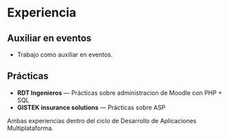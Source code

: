 # Experiencia

## Auxiliar en eventos
- Trabajo como auxiliar en eventos.

## Prácticas
- **RDT Ingenieros** — Prácticas sobre administracion de Moodle con PHP + SQL
- **GISTEK insurance solutions** — Prácticas sobre ASP 

Ambas experiencias dentro del ciclo de Desarrollo de Aplicaciones Multiplataforma. 
